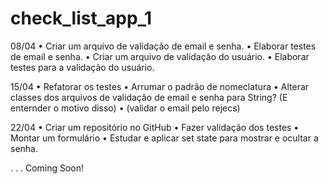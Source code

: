 # check_list_app_1

08/04
• Criar um arquivo de validação de email e senha.
• Elaborar testes de email e senha.
• Criar um arquivo de validação do usuário.
• Elaborar testes para a validação do usuário.

15/04
• Refatorar os testes
• Arrumar o padrão de nomeclatura
• Alterar classes dos arquivos de validação de email 
  e senha para String? (E enternder o motivo disso)
• (validar o email pelo rejecs)

22/04
• Criar um repositório no GitHub
• Fazer validação dos testes
• Montar um formulário
• Estudar e aplicar set state para mostrar e ocultar a senha.

. . .
Coming Soon!

